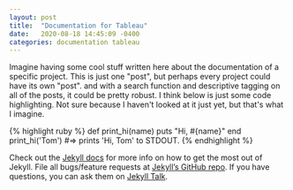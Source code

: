 ```yaml
---
layout: post
title:  "Documentation for Tableau"
date:   2020-08-18 14:45:09 -0400
categories: documentation tableau
---
```

Imagine having some cool stuff written here about the documentation of a specific project. This is just one "post", but perhaps every project could have its own "post". and with a search function 
and descriptive tagging on all of the posts, it could be pretty robust. I think below is just some code highlighting. Not sure because I haven't looked at it just yet, but that's what
I imagine.

{% highlight ruby %}
def print_hi(name)
  puts "Hi, #{name}"
end
print_hi('Tom')
#=> prints 'Hi, Tom' to STDOUT.
{% endhighlight %}

Check out the [Jekyll docs][jekyll-docs] for more info on how to get the most out of Jekyll. File all bugs/feature requests at [Jekyll’s GitHub repo][jekyll-gh]. If you have questions, you can ask them on [Jekyll Talk][jekyll-talk].

[jekyll-docs]: https://jekyllrb.com/docs/home
[jekyll-gh]:   https://github.com/jekyll/jekyll
[jekyll-talk]: https://talk.jekyllrb.com/
